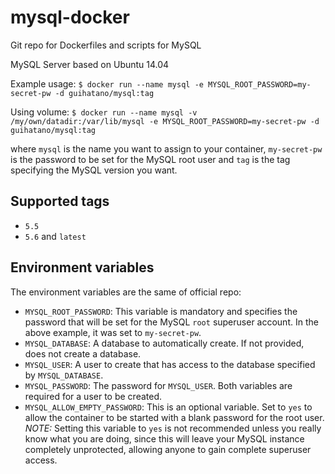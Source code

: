 # mysql-docker
Git repo for Dockerfiles and scripts for MySQL

MySQL Server based on Ubuntu 14.04

Example usage: 
     `$ docker run --name mysql -e MYSQL_ROOT_PASSWORD=my-secret-pw -d guihatano/mysql:tag`

Using volume:
     `$ docker run --name mysql -v /my/own/datadir:/var/lib/mysql -e MYSQL_ROOT_PASSWORD=my-secret-pw -d guihatano/mysql:tag`

where `mysql` is the name you want to assign to your container, `my-secret-pw` is the password to be set for the MySQL root user and `tag` is the tag specifying the MySQL version you want.

Supported tags
---------------------

 - `5.5`
 - `5.6` and `latest`

Environment variables
---------------------

The environment variables are the same of official repo:

 - `MYSQL_ROOT_PASSWORD`: This variable is mandatory and specifies the password that will be set for the MySQL `root` superuser account. In the above example, it was set to `my-secret-pw`.
 - `MYSQL_DATABASE`: A database to automatically create. If not provided, does not create a database.
 - `MYSQL_USER`: A user to create that has access to the database specified by `MYSQL_DATABASE`.
 - `MYSQL_PASSWORD`: The password for `MYSQL_USER`. Both variables are required for a user to be created.
 - `MYSQL_ALLOW_EMPTY_PASSWORD`: This is an optional variable. Set to `yes` to allow the container to be started with a blank password for the root user. _NOTE:_ Setting this variable to `yes` is not recommended unless you really know what you are doing, since this will leave your MySQL instance completely unprotected, allowing anyone to gain complete superuser access.
